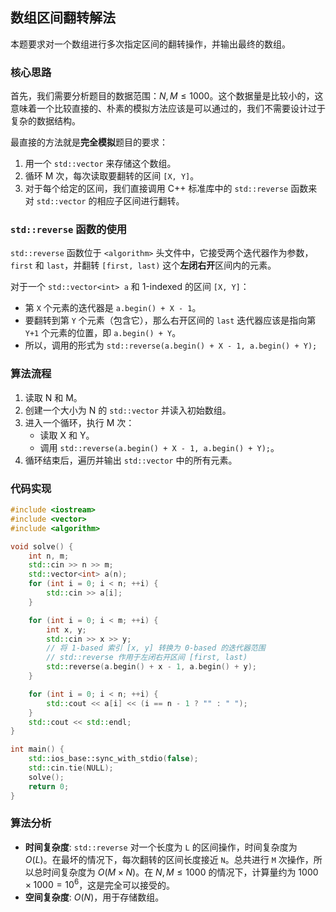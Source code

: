 ## 数组区间翻转解法

本题要求对一个数组进行多次指定区间的翻转操作，并输出最终的数组。

### 核心思路

首先，我们需要分析题目的数据范围：$N, M \le 1000$。这个数据量是比较小的，这意味着一个比较直接的、朴素的模拟方法应该是可以通过的，我们不需要设计过于复杂的数据结构。

最直接的方法就是**完全模拟**题目的要求：
1.  用一个 `std::vector` 来存储这个数组。
2.  循环 M 次，每次读取要翻转的区间 `[X, Y]`。
3.  对于每个给定的区间，我们直接调用 C++ 标准库中的 `std::reverse` 函数来对 `std::vector` 的相应子区间进行翻转。

### `std::reverse` 函数的使用

`std::reverse` 函数位于 `<algorithm>` 头文件中，它接受两个迭代器作为参数，`first` 和 `last`，并翻转 `[first, last)` 这个**左闭右开**区间内的元素。

对于一个 `std::vector<int> a` 和 1-indexed 的区间 `[X, Y]`：
*   第 `X` 个元素的迭代器是 `a.begin() + X - 1`。
*   要翻转到第 `Y` 个元素（包含它），那么右开区间的 `last` 迭代器应该是指向第 `Y+1` 个元素的位置，即 `a.begin() + Y`。
*   所以，调用的形式为 `std::reverse(a.begin() + X - 1, a.begin() + Y);`

### 算法流程

1.  读取 N 和 M。
2.  创建一个大小为 N 的 `std::vector` 并读入初始数组。
3.  进入一个循环，执行 M 次：
    *   读取 X 和 Y。
    *   调用 `std::reverse(a.begin() + X - 1, a.begin() + Y);`。
4.  循环结束后，遍历并输出 `std::vector` 中的所有元素。

### 代码实现

```cpp
#include <iostream>
#include <vector>
#include <algorithm>

void solve() {
    int n, m;
    std::cin >> n >> m;
    std::vector<int> a(n);
    for (int i = 0; i < n; ++i) {
        std::cin >> a[i];
    }

    for (int i = 0; i < m; ++i) {
        int x, y;
        std::cin >> x >> y;
        // 将 1-based 索引 [x, y] 转换为 0-based 的迭代器范围
        // std::reverse 作用于左闭右开区间 [first, last)
        std::reverse(a.begin() + x - 1, a.begin() + y);
    }

    for (int i = 0; i < n; ++i) {
        std::cout << a[i] << (i == n - 1 ? "" : " ");
    }
    std::cout << std::endl;
}

int main() {
    std::ios_base::sync_with_stdio(false);
    std::cin.tie(NULL);
    solve();
    return 0;
}
```

### 算法分析
*   **时间复杂度**: `std::reverse` 对一个长度为 `L` 的区间操作，时间复杂度为 $O(L)$。在最坏的情况下，每次翻转的区间长度接近 `N`。总共进行 `M` 次操作，所以总时间复杂度为 $O(M \times N)$。在 $N, M \le 1000$ 的情况下，计算量约为 $1000 \times 1000 = 10^6$，这是完全可以接受的。
*   **空间复杂度**: $O(N)$，用于存储数组。
